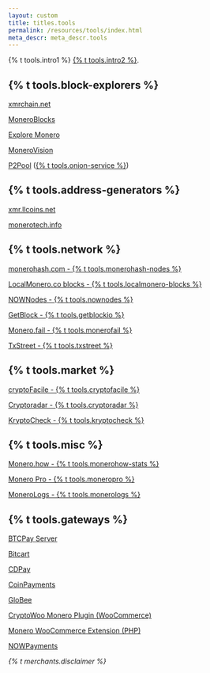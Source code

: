 ```yaml
---
layout: custom
title: titles.tools
permalink: /resources/tools/index.html
meta_descr: meta_descr.tools
---
```


<div class="text-center container description">
    <p>
        {% t tools.intro1 %}
        <a href="https://github.com/monero-project/monero-site/issues" target="_blank" rel="noreferrer noopener">{% t tools.intro2 %}</a>.
    </p>
</div>

<section class="container tools">
    <div class="row">
        <div class="left half no-pad-sm col-lg-6 col-md-6 col-sm-12 col-xs-12">
            <div class="info-block">
                <div class="row">
                    <div class="col">
                        <h2>{% t tools.block-explorers %}</h2>
                        <p><a href="https://xmrchain.net/">xmrchain.net</a></p>
                        <p><a href="https://moneroblocks.info">MoneroBlocks</a></p>
                        <p><a href="https://www.exploremonero.com/">Explore Monero</a></p>
                        <p><a href="https://monerovision.com">MoneroVision</a></p>
                        <p><a href="https://p2pool.io/explorer/">P2Pool</a> (<a href="http://yucmgsbw7nknw7oi3bkuwudvc657g2xcqahhbjyewazusyytapqo4xid.onion/explorer/">{% t tools.onion-service %}</a>)</p>
                    </div>
                </div>
            </div>
        </div>
        <div class="right half col-lg-6 col-md-6 col-sm-12 col-xs-12">
            <div class="info-block">
                <div class="row">
                    <div class="col">
                        <h2>{% t tools.address-generators %}</h2>
                        <p><a href="https://xmr.llcoins.net/">xmr.llcoins.net</a></p>
                        <p><a href="https://monerotech.info/">monerotech.info</a></p>
                    </div>
                </div>
            </div>
        </div>
    </div>
    <div class="row">
        <div class="left half col-lg-6 col-md-6 col-sm-12 col-xs-12">
            <div class="info-block">
                <div class="row">
                    <div class="col">
                        <h2>{% t tools.network %}</h2>
                        <p><a href="https://monerohash.com/nodes-distribution.html">monerohash.com - {% t tools.monerohash-nodes %}</a></p>
                        <p><a href="https://localmonero.co/blocks/">LocalMonero.co blocks - {% t tools.localmonero-blocks %}</a></p>
                        <p><a href="https://nownodes.io/nodes/monero-xmr">NOWNodes - {% t tools.nownodes %}</a></p>
                        <p><a href="https://getblock.io">GetBlock - {% t tools.getblockio %}</a></p>
                        <p><a href="https://monero.fail/">Monero.fail - {% t tools.monerofail %}</a></p>
                        <p><a href="https://txstreet.com/v/xmr">TxStreet - {% t tools.txstreet %}</a></p>
                    </div>
                </div>
            </div>
        </div>
        <div class="right half col-lg-6 col-md-6 col-sm-12 col-xs-12">
            <div class="info-block">
                <div class="row">
                    <div class="col">
                        <h2>{% t tools.market %}</h2>
                        <p><a href="https://cryptofacile.io">cryptoFacile - {% t tools.cryptofacile %}</a></p>
                        <p><a href="https://cryptoradar.co/buy-monero">Cryptoradar - {% t tools.cryptoradar %}</a></p>
                        <p><a href="https://kryptocheck.de">KryptoCheck - {% t tools.kryptocheck %}</a></p>
                    </div>
                </div>
            </div>
        </div>
    </div>
    <div class="row">
        <div class="left half col-lg-6 col-md-6 col-sm-12 col-xs-12">
            <div class="info-block">
                <div class="row">
                    <div class="col">
                        <h2>{% t tools.misc %}</h2>
                        <p><a href="https://www.monero.how/">Monero.how - {% t tools.monerohow-stats %}</a></p>
                        <p><a href="https://moneroj.net/sfmodel/">Monero Pro - {% t tools.moneropro %}</a></p>
                        <p><a href="https://libera.monerologs.net/">MoneroLogs - {% t tools.monerologs %}</a></p>
                    </div>
                </div>
            </div>
        </div>
        <div class="right half col-lg-6 col-md-6 col-sm-12 col-xs-12">
            <div class="info-block">
                <div class="row">
                    <div class="col">
                        <h2 id="payment-gateways">{% t tools.gateways %}</h2>
                        <p><a href="https://btcpayserver.org">BTCPay Server</a></p>
                        <p><a href="https://bitcart.ai">Bitcart</a></p>
                        <p><a href="https://www.cdpay.eu/">CDPay</a></p>
                        <p><a href="https://www.coinpayments.net/">CoinPayments</a></p>
                        <p><a href="https://globee.com/">GloBee</a></p>
                        <p><a href="https://www.cryptowoo.com/">CryptoWoo Monero Plugin (WooCommerce)</a></p>
                        <p><a href="https://github.com/monero-integrations/monerowp">Monero WooCommerce Extension (PHP)</a></p>
                        <p><a href="https://nowpayments.io/">NOWPayments</a></p>
                    </div>
                </div>
            </div>
        </div>
    </div>
</section>

<div class="text-center container description">
    <p>
        <em>{% t merchants.disclaimer %}</em>
    </p>
</div>
